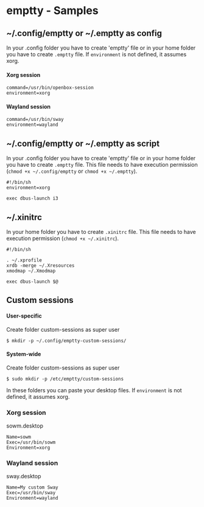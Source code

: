 # emptty - Samples

## \~/.config/emptty or \~/.emptty as config
In your .config folder you have to create 'emptty' file or in your home folder you have to create `.emptty` file. If `environment` is not defined, it assumes xorg.

#### Xorg session
```
command=/usr/bin/openbox-session
environment=xorg
```

#### Wayland session
```
command=/usr/bin/sway
environment=wayland
```

## \~/.config/emptty or \~/.emptty as script
In your .config folder you have to create 'emptty' file or in your home folder you have to create `.emptty` file. This file needs to have execution permission (`chmod +x ~/.config/emptty` or `chmod +x ~/.emptty`).
```
#!/bin/sh
environment=xorg

exec dbus-launch i3
```

## \~/.xinitrc
In your home folder you have to create `.xinitrc` file. This file needs to have execution permission (`chmod +x ~/.xinitrc`).

```
#!/bin/sh

. ~/.xprofile
xrdb -merge ~/.Xresources
xmodmap ~/.Xmodmap

exec dbus-launch $@
```

## Custom sessions

#### User-specific
Create folder custom-sessions as super user
```
$ mkdir -p ~/.config/emptty-custom-sessions/
```

#### System-wide
Create folder custom-sessions as super user
```
$ sudo mkdir -p /etc/emptty/custom-sessions
```

In these folders you can paste your desktop files. If `environment` is not defined, it assumes xorg.

### Xorg session
sowm.desktop

```
Name=sowm
Exec=/usr/bin/sowm
Environment=xorg
```


### Wayland session
sway.desktop

```
Name=My custom Sway
Exec=/usr/bin/sway
Environment=wayland
```